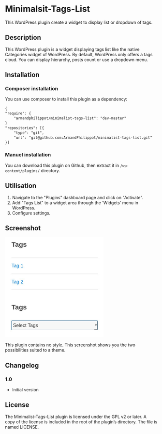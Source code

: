 # Minimalsit-Tags-List

This WordPress plugin create a widget to display list or dropdown of tags.

## Description

This WordPress plugin is a widget displaying tags list like the native Categories widget of WordPress. By default, WordPress only offers a tags cloud. You can display hierarchy, posts count or use a dropdown menu.

## Installation

### Composer installation

You can use composer to install this plugin as a dependency:

```
{
"require": {
    "armandphilippot/minimalist-tags-list": "dev-master"
}
"repositories": [{
    "type": "git",
    "url": "git@github.com:ArmandPhilippot/minimalist-tags-list.git"
}]
```

### Manuel installation

You can download this plugin on Github, then extract it in `/wp-content/plugins/` directory.

## Utilisation

1. Navigate to the "Plugins" dashboard page and click on "Activate".
2. Add "Tags List" to a widget area through the 'Widgets' menu in WordPress.
3. Configure settings.

## Screenshot

![Image of Yaktocat](./screenshot.jpg)

This plugin contains no style. This screenshot shows you the two possibilities suited to a theme.

## Changelog

### 1.0

-   Initial version

## License

The Minimalist-Tags-List plugin is licensed under the GPL v2 or later. A copy of the license is included in the root of the plugin’s directory. The file is named LICENSE.
